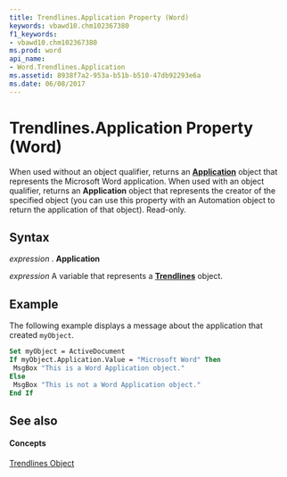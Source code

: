 ```yaml
---
title: Trendlines.Application Property (Word)
keywords: vbawd10.chm102367380
f1_keywords:
- vbawd10.chm102367380
ms.prod: word
api_name:
- Word.Trendlines.Application
ms.assetid: 8938f7a2-953a-b51b-b510-47db92293e6a
ms.date: 06/08/2017
---
```



# Trendlines.Application Property (Word)

When used without an object qualifier, returns an  **[Application](Word.Application.md)** object that represents the Microsoft Word application. When used with an object qualifier, returns an **Application** object that represents the creator of the specified object (you can use this property with an Automation object to return the application of that object). Read-only.


## Syntax

 _expression_ . **Application**

 _expression_ A variable that represents a **[Trendlines](Word.Trendlines.md)** object.


## Example

The following example displays a message about the application that created  `myObject`.


```vb
Set myObject = ActiveDocument 
If myObject.Application.Value = "Microsoft Word" Then 
 MsgBox "This is a Word Application object." 
Else 
 MsgBox "This is not a Word Application object." 
End If
```


## See also


#### Concepts


[Trendlines Object](Word.Trendlines.md)


